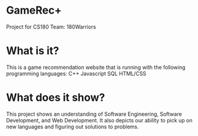 # GameRec+ #
Project for CS180
Team: 180Warriors

# What is it? #
This is a game recommendation website that is running with the following programming languages:
C++
Javascript
SQL
HTML/CSS

# What does it show? #
This project shows an understanding of Software Engineering, Software Development, and Web Development. It also depicts our ability to pick up on new languages and figuring out solutions to problems. 


